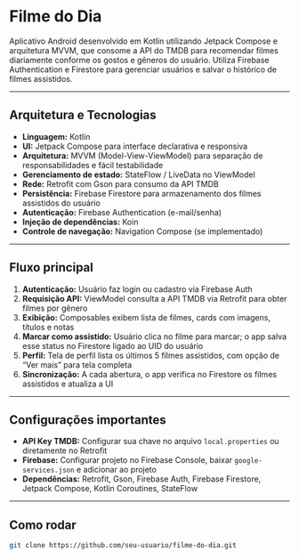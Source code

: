 # Filme do Dia

Aplicativo Android desenvolvido em Kotlin utilizando Jetpack Compose e arquitetura MVVM, que consome a API do TMDB para recomendar filmes diariamente conforme os gostos e gêneros do usuário. Utiliza Firebase Authentication e Firestore para gerenciar usuários e salvar o histórico de filmes assistidos.

---

## Arquitetura e Tecnologias

- **Linguagem:** Kotlin  
- **UI:** Jetpack Compose para interface declarativa e responsiva  
- **Arquitetura:** MVVM (Model-View-ViewModel) para separação de responsabilidades e fácil testabilidade  
- **Gerenciamento de estado:** StateFlow / LiveData no ViewModel  
- **Rede:** Retrofit com Gson para consumo da API TMDB  
- **Persistência:** Firebase Firestore para armazenamento dos filmes assistidos do usuário  
- **Autenticação:** Firebase Authentication (e-mail/senha)  
- **Injeção de dependências:** Koin
- **Controle de navegação:** Navigation Compose (se implementado)  

---

## Fluxo principal

1. **Autenticação:** Usuário faz login ou cadastro via Firebase Auth  
2. **Requisição API:** ViewModel consulta a API TMDB via Retrofit para obter filmes por gênero  
3. **Exibição:** Composables exibem lista de filmes, cards com imagens, títulos e notas  
4. **Marcar como assistido:** Usuário clica no filme para marcar; o app salva esse status no Firestore ligado ao UID do usuário  
5. **Perfil:** Tela de perfil lista os últimos 5 filmes assistidos, com opção de “Ver mais” para tela completa  
6. **Sincronização:** A cada abertura, o app verifica no Firestore os filmes assistidos e atualiza a UI  

---

## Configurações importantes

- **API Key TMDB:** Configurar sua chave no arquivo `local.properties` ou diretamente no Retrofit  
- **Firebase:** Configurar projeto no Firebase Console, baixar `google-services.json` e adicionar ao projeto  
- **Dependências:** Retrofit, Gson, Firebase Auth, Firebase Firestore, Jetpack Compose, Kotlin Coroutines, StateFlow  

---

## Como rodar

```bash
git clone https://github.com/seu-usuario/filme-do-dia.git


